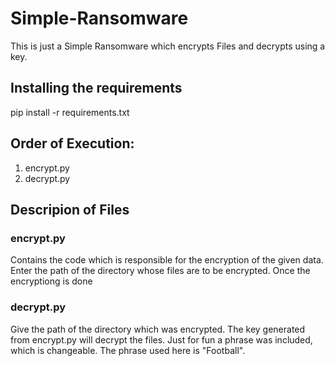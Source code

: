 # Simple-Ransomware
This is just a Simple Ransomware which encrypts Files and decrypts using a key.

## Installing the requirements

pip install -r requirements.txt

## Order of Execution:
1.  encrypt.py
2.  decrypt.py

## Descripion of Files
### encrypt.py
Contains the code which is responsible for the encryption of the given data.
Enter the path of the directory whose files are to be encrypted.
Once the encryptiong is done

### decrypt.py
Give the path of the directory which was encrypted.
The key generated from encrypt.py will decrypt the files.
Just for fun a phrase was included, which is changeable. 
The phrase used here is "Football".

